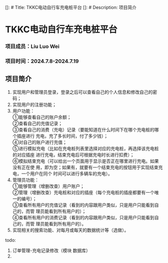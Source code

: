 []: # Title: TKKC电动自行车充电桩平台
[]: # Description: 项目简介


# TKKC电动自行车充电桩平台   
### 项目成员：Liu Luo Wei
### 项目时间：2024.7.8-2024.7.19
## 项目简介
1. 实现用户和管理员登录，登录之后可以查看自己的个人信息和修改自己的密码；
2. 实现用户的注册功能；
3. 用户功能：   
   ①能够查看自己的账户余额；   
   ②查看自己的充值记录；   
   ③查看自己的消费（充电）记录（要能知道在什么时间下在哪个充电桩的哪个插座进行
   充电，充了多长时间，付了多少钱）；   
   ④对自己的账户进行充值；   
   ⑤进行模拟充电（比如在充电桩列表里选择对应的充电桩，再选择该充电桩的对应插座
   进行充电，结束充电后可根据充电时长进行扣费）；   
   ⑥模拟结束充电（可以给出一个页面用于显示是否正在哪里进行充电。如果没有正在使
   用，即为空；如果有，就要有一个结束充电的按钮用于实现结束充电，一个用户在同个
   时间可以进行多辆车的充电）。   
4. 管理员功能：   
   ①能够管理（增删改查）用户账户；   
   ②管理（增删改查）充电桩和对应的插座（每个充电桩的插座都要有一个唯一的编号）；   
   ③查看所有用户的充值记录（看到的内容跟用户类似，只是用户只能看到自己的，而管
   理员能看到所有用户的）；   
   ④查看所有用户的消费记录（看到的内容跟用户类似，只是用户只能看到自己的，而管
   理员能看到所有用户的）。   
5. 实现相关的搜索功能、对每月或每天的数据统计等（选做）。   


todo:
1. 订单管理-充电记录修改（模块 数据库）
2. 


